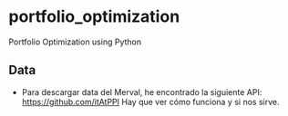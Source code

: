 # portfolio_optimization
 Portfolio Optimization using Python

 ## Data

 - Para descargar data del Merval, he encontrado la siguiente API:
 https://github.com/itAtPPI 
 Hay que ver cómo funciona y si nos sirve.
